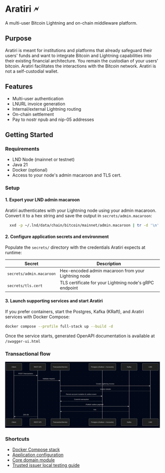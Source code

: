 # Aratiri 🗲

A multi-user Bitcoin Lightning and on-chain middleware platform.

## Purpose 
Aratiri is meant for institutions and platforms that already safeguard their users' funds and want to integrate Bitcoin and Lightning capabilities into their existing financial architecture. You remain the custodian of your users' bitcoin. Aratiri facilitates the interactions with the Bitcoin network. Aratiri is not a self-custodial wallet.

## Features
- Multi-user authentication
- LNURL invoice generation
- Internal/external Lightning routing
- On-chain settlement
- Pay to nostr npub and nip-05 addresses

## Getting Started
###  Requirements
* LND Node (mainnet or testnet)
* Java 21
* Docker (optional)
* Access to your node's admin macaroon and TLS cert.

### Setup
#### 1. Export your LND admin macaroon
Aratiri authenticates with your Lightning node using your admin macaroon.
Convert it to a hex string and save the output in `secrets/admin.macaroon`:
```bash
  xxd -p ~/.lnd/data/chain/bitcoin/mainnet/admin.macaroon | tr -d '\n'
```
#### 2. Configure application secrets and environment
Populate the `secrets/` directory with the credentials Aratiri expects at runtime:

| Secret | Description |
| --- | --- |
| `secrets/admin.macaroon` | Hex-encoded admin macaroon from your Lightning node |
| `secrets/tls.cert` | TLS certificate for your Lightning node's gRPC endpoint |

#### 3. Launch supporting services and start Aratiri
If you prefer containers, start the Postgres, Kafka (KRaft), and Aratiri services with Docker Compose:

```bash
docker compose --profile full-stack up --build -d
```

Once the service starts, generated OpenAPI documentation is available at `/swagger-ui.html`

### Transactional flow
![img.png](docs/transactional_flow.png)

### Shortcuts
- [Docker Compose stack](docker-compose.yml)
- [Application configuration](aratiri-app/src/main/resources/application.yml)
- [Core domain module](aratiri-core)
- [Trusted issuer local testing guide](docs/trusted-issuers-local-testing.md)

